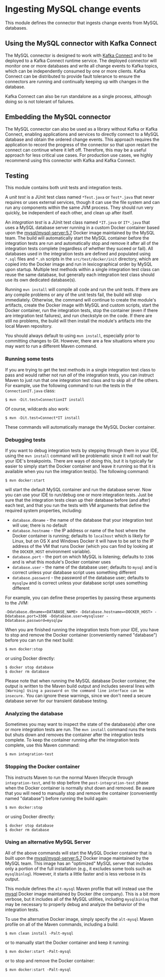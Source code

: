 # Ingesting MySQL change events

This module defines the connector that ingests change events from MySQL databases.

## Using the MySQL connector with Kafka Connect

The MySQL connector is designed to work with [Kafka Connect](http://kafka.apache.org/documentation.html#connect) and to be deployed to a Kafka Connect runtime service. The deployed connector will monitor one or more databases and write all change events to Kafka topics, which can be independently consumed by one or more clients. Kafka Connect can be distributed to provide fault tolerance to ensure the connectors are running and continually keeping up with changes in the database.

Kafka Connect can also be run standalone as a single process, although doing so is not tolerant of failures.

## Embedding the MySQL connector

The MySQL connector can also be used as a library without Kafka or Kafka Connect, enabling applications and services to directly connect to a MySQL database and obtain the ordered change events. This approach requires the application to record the progress of the connector so that upon restart the connect can continue where it left off. Therefore, this may be a useful approach for less critical use cases. For production use cases, we highly recommend using this connector with Kafka and Kafka Connect.



## Testing

This module contains both unit tests and integration tests.

A *unit test* is a JUnit test class named `*Test.java` or `Test*.java` that never requires or uses external services, though it can use the file system and can run any components within the same JVM process. They should run very quickly, be independent of each other, and clean up after itself.

An *integration test* is a JUnit test class named `*IT.java` or `IT*.java` that uses a MySQL database server running in a custom Docker container based upon the [mysql/mysql-server:5.7](https://hub.docker.com/r/mysql/mysql-server/) Docker image maintained by the MySQL team. The build will automatically start the MySQL container before the integration tests are run and automatically stop and remove it after all of the integration tests complete (regardless of whether they suceed or fail). All databases used in the integration tests are defined and populated using `*.sql` files and `*.sh` scripts in the `src/test/docker/init` directory, which are copied into the Docker image and run in lexicographical order by MySQL upon startup. Multiple test methods within a single integration test class can reuse the same database, but generally each integration test class should use its own dedicated database(s).

Running `mvn install` will compile all code and run the unit tests. If there are any compile problems or any of the unit tests fail, the build will stop immediately. Otherwise, the command will continue to create the module's artifacts, create the Docker image with MySQL and custom scripts, start the Docker container, run the integration tests, stop the container (even if there are integration test failures), and run checkstyle on the code. If there are still no problems, the build will then install the module's artifacts into the local Maven repository.

You should always default to using `mvn install`, especially prior to committing changes to Git. However, there are a few situations where you may want to run a different Maven command.

### Running some tests

If you are trying to get the test methods in a single integration test class to pass and would rather not run *all* of the integration tests, you can instruct Maven to just run that one integration test class and to skip all of the others. For example, use the following command to run the tests in the `ConnectionIT.java` class:

    $ mvn -Dit.test=ConnectionIT install

Of course, wildcards also work:

    $ mvn -Dit.test=Connect*IT install

These commands will automatically manage the MySQL Docker container.

### Debugging tests

If you want to debug integration tests by stepping through them in your IDE, using the `mvn install` command will be problematic since it will not wait for your IDE's breakpoints. There are ways of doing this, but it is typically far easier to simply start the Docker container and leave it running so that it is available when you run the integration test(s). The following command:

    $ mvn docker:start

will start the default MySQL container and run the database server. Now you can use your IDE to run/debug one or more integration tests. Just be sure that the integration tests clean up their database before (and after) each test, and that you run the tests with VM arguments that define the required system properties, including:

* `database.dbname` - the name of the database that your integration test will use; there is no default
* `database.hostname` - the IP address or name of the host where the Docker container is running; defaults to `localhost` which is likely for Linux, but on OS X and Windows Docker it will have to be set to the IP address of the VM that runs Docker (which you can find by looking at the `DOCKER_HOST` environment variable).
* `database.port` - the port on which MySQL is listening; defaults to `3306` and is what this module's Docker container uses
* `database.user` - the name of the database user; defaults to `mysql` and is correct unless your database script uses something different
* `database.password` - the password of the database user; defaults to `mysqlpw` and is correct unless your database script uses something different

For example, you can define these properties by passing these arguments to the JVM:

    -Ddatabase.dbname=<DATABASE_NAME> -Ddatabase.hostname=<DOCKER_HOST> -Ddatabase.port=3306 -Ddatabase.user=mysqluser -Ddatabase.password=mysqlpw

When you are finished running the integration tests from your IDE, you have to stop and remove the Docker container (conveniently named "database") before you can run the next build:

    $ mvn docker:stop

or using Docker directly:

    $ docker stop database
    $ docker rm database

Please note that when running the MySQL database Docker container, the output is written to the Maven build output and includes several lines with `[Warning] Using a password on the command line interface can be insecure.` You can ignore these warnings, since we don't need a secure database server for our transient database testing.

### Analyzing the database

Sometimes you may want to inspect the state of the database(s) after one or more integration tests are run. The `mvn install` command runs the tests but shuts down and removes the container after the integration tests complete. To keep the container running after the integration tests complete, use this Maven command:

    $ mvn integration-test

### Stopping the Docker container

This instructs Maven to run the normal Maven lifecycle through `integration-test`, and to stop before the `post-integration-test` phase when the Docker container is normally shut down and removed. Be aware that you will need to manually stop and remove the container (conveniently named "database") before running the build again:

    $ mvn docker:stop

or using Docker directly:

    $ docker stop database
    $ docker rm database

### Using an alternative MySQL Server

All of the above commands will start the MySQL Docker container that is built upon the [mysql/mysql-server:5.7](https://hub.docker.com/r/mysql/mysql-server/) Docker image maintained by the MySQL team. This image has an "optimized" MySQL server that includes only a portion of the full installation (e.g., it excludes some tools such as `mysqlbinlog`). However, it starts a little faster and is less verbose in its output.

This module defines the `alt-mysql` Maven profile that will instead use the [mysql](https://hub.docker.com/r/_/mysql/) Docker image maintained by Docker (the company). This is a bit more verbose, but it includes all of the MySQL utilities, including `mysqlbinlog` that may be necessary to properly debug and analyze the behavior of the integration tests.

To use the alternative Docker image, simply specify the `alt-mysql` Maven profile on all of the Maven commands, including a build:

    $ mvn clean install -Palt-mysql

or to manually start the Docker container and keep it running:

    $ mvn docker:start -Palt-mysql

or to stop and remove the Docker container:

    $ mvn docker:start -Palt-mysql

